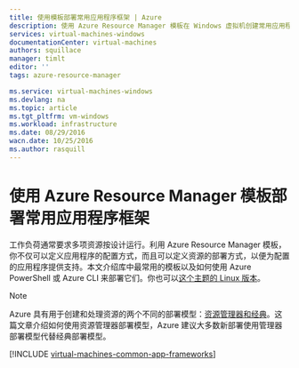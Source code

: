 ```yaml
---
title: 使用模板部署常用应用程序框架 | Azure
description: 使用 Azure Resource Manager 模板在 Windows 虚拟机创建常用应用程序框架，以便安装 Active Directory、Docker，等等。
services: virtual-machines-windows
documentationCenter: virtual-machines
authors: squillace
manager: timlt
editor: ''
tags: azure-resource-manager

ms.service: virtual-machines-windows
ms.devlang: na
ms.topic: article
ms.tgt_pltfrm: vm-windows
ms.workload: infrastructure
ms.date: 08/29/2016
wacn.date: 10/25/2016
ms.author: rasquill
---
```


# 使用 Azure Resource Manager 模板部署常用应用程序框架

工作负荷通常要求多项资源按设计运行。利用 Azure Resource Manager 模板，你不仅可以定义应用程序的配置方式，而且可以定义资源的部署方式，以便为配置的应用程序提供支持。本文介绍库中最常用的模板以及如何使用 Azure PowerShell 或 Azure CLI 来部署它们。你也可以[这个主题的 Linux 版本](./virtual-machines-linux-app-frameworks.md)。

> [!NOTE]
>Azure 具有用于创建和处理资源的两个不同的部署模型：[资源管理器和经典](../azure-resource-manager/resource-manager-deployment-model.md)。这篇文章介绍如何使用资源管理器部署模型，Azure 建议大多数新部署使用管理器部署模型代替经典部署模型。

[!INCLUDE [virtual-machines-common-app-frameworks](../../includes/virtual-machines-common-app-frameworks.md)]

<!---HONumber=Mooncake_0411_2016-->